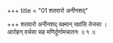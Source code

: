 +++
title = "01 शतवारो अनीनशद्"

+++
शतवारो अनीनशद् यक्ष्मान् रक्षांसि तेजसा ।  
आरोहन् वर्चसा सह मणिर्दुर्णामचातनः ॥ १ ॥